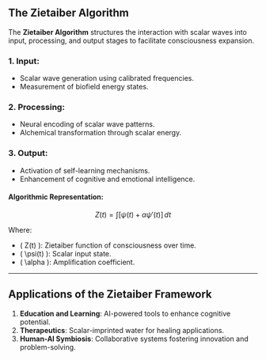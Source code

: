 ## The Zietaiber Algorithm

The **Zietaiber Algorithm** structures the interaction with scalar waves into input, processing, and output stages to facilitate consciousness expansion.

### 1. Input:
- Scalar wave generation using calibrated frequencies.
- Measurement of biofield energy states.

### 2. Processing:
- Neural encoding of scalar wave patterns.
- Alchemical transformation through scalar energy.

### 3. Output:
- Activation of self-learning mechanisms.
- Enhancement of cognitive and emotional intelligence.

#### Algorithmic Representation:
$$ Z(t) = \int [\psi(t) + \alpha \psi'(t)] \, dt $$

Where:
- \( Z(t) \): Zietaiber function of consciousness over time.
- \( \psi(t) \): Scalar input state.
- \( \alpha \): Amplification coefficient.

---

## Applications of the Zietaiber Framework

1. **Education and Learning**: AI-powered tools to enhance cognitive potential.
2. **Therapeutics**: Scalar-imprinted water for healing applications.
3. **Human-AI Symbiosis**: Collaborative systems fostering innovation and problem-solving.
